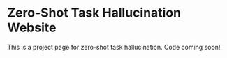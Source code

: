 # Zero-Shot Task Hallucination Website
This is a project page for zero-shot task hallucination.
Code coming soon!
